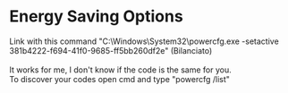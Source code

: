 # Energy Saving Options

Link with this command "C:\Windows\System32\powercfg.exe -setactive 381b4222-f694-41f0-9685-ff5bb260df2e" (Bilanciato)<br><br>
It works for me, I don't know if the code is the same for you.<br>
To discover your codes open cmd and type "powercfg /list"

